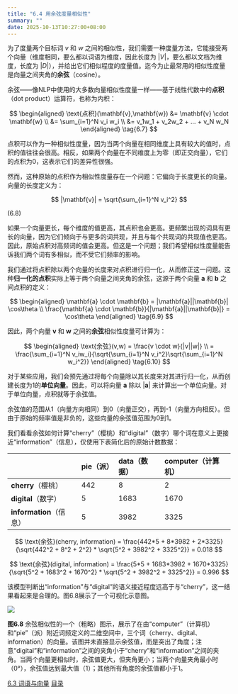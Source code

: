 ```yaml
---
title: "6.4 用余弦度量相似性"
summary: ""
date: 2025-10-13T10:27:00+08:00
---
```


为了度量两个目标词 $v$ 和 $w$ 之间的相似性，我们需要一种度量方法，它能接受两个向量（维度相同，要么都以词语为维度，因此长度为 $|V|$，要么都以文档为维度，长度为 $|D|$），并给出它们相似程度的度量值。迄今为止最常用的相似性度量是向量之间夹角的**余弦**（cosine）。

余弦——像NLP中使用的大多数向量相似性度量一样——基于线性代数中的**点积**（dot product）运算符，也称为内积：

$$
\begin{aligned}
\text{点积}(\mathbf{v},\mathbf{w}) &= \mathbf{v} \cdot \mathbf{w} \\
&= \sum_{i=1}^N v_i w_i \\
&= v_1w_1 + v_2w_2 + ... + v_N w_N
\end{aligned}
\tag{6.7}
$$

点积可以作为一种相似性度量，因为当两个向量在相同维度上具有较大的值时，点积的值往往会很高。相反，如果两个向量在不同维度上为零（即正交向量），它们的点积为0，这表示它们的差异性很强。

然而，这种原始的点积作为相似性度量存在一个问题：它偏向于长度更长的向量。向量的长度定义为：

$$
|\mathbf{v}| = \sqrt{\sum_{i=1}^N v_i^2}
$$

(6.8)

如果一个向量更长，每个维度的值更高，其点积也会更高。更频繁出现的词具有更长的向量，因为它们倾向于与更多的词共现，并且与每个共现词的共现值也更高。因此，原始点积对高频词的值会更高。但这是一个问题；我们希望相似性度量能告诉我们两个词有多相似，而不受它们频率的影响。

我们通过将点积除以两个向量的长度来对点积进行归一化，从而修正这一问题。这种**归一化的点积**实际上等于两个向量之间夹角的余弦，这源于两个向量 **a** 和 **b** 之间点积的定义：

$$
\begin{aligned}
\mathbf{a} \cdot \mathbf{b} = |\mathbf{a}||\mathbf{b}| \cos\theta \\
\frac{\mathbf{a} \cdot \mathbf{b}}{|\mathbf{a}||\mathbf{b}|} = \cos\theta
\end{aligned}
\tag{6.9}
$$

因此，两个向量 **v** 和 **w** 之间的**余弦**相似性度量可计算为：

$$
\begin{aligned}
\text{余弦}(v,w) = \frac{v \cdot w}{|v||w|} \\
= \frac{\sum_{i=1}^N v_iw_i}{\sqrt{\sum_{i=1}^N v_i^2}\sqrt{\sum_{i=1}^N w_i^2}}
\end{aligned}
\tag{6.10}
$$

对于某些应用，我们会预先通过将每个向量除以其长度来对其进行归一化，从而创建长度为1的**单位向量**。因此，可以将向量 **a** 除以 |**a**| 来计算出一个单位向量。对于单位向量，点积就等于余弦值。

余弦值的范围从1（向量方向相同）到0（向量正交），再到-1（向量方向相反）。但由于原始的频率值是非负的，这些向量的余弦值范围为0到1。

我们看看余弦如何计算“cherry”（樱桃）和“digital”（数字）哪个词在意义上更接近“information”（信息），仅使用下表简化后的原始计数数据：

| | pie（派） | data（数据） | computer（计算机） |
| :--- | :--- | :--- | :--- |
| **cherry**（樱桃） | 442 | 8 | 2 |
| **digital**（数字） | 5 | 1683 | 1670 |
| **information**（信息） | 5 | 3982 | 3325 |

$$
\text{余弦}(cherry, information) = \frac{442*5 + 8*3982 + 2*3325}{\sqrt{442^2 + 8^2 + 2^2} * \sqrt{5^2 + 3982^2 + 3325^2}} = 0.018
$$

$$
\text{余弦}(digital, information) = \frac{5*5 + 1683*3982 + 1670*3325}{\sqrt{5^2 + 1683^2 + 1670^2} * \sqrt{5^2 + 3982^2 + 3325^2}} = 0.996
$$

该模型判断出“information”与“digital”的语义接近程度远高于与“cherry”，这一结果看起来是合理的。图6.8展示了一个可视化示意图。

![](/images/speech-and-language-processing/slp-fig-6-8.png)

**图6.8** 余弦相似性的一个（粗略）图示，展示了在由“computer”（计算机）和“pie”（派）附近词频定义的二维空间中，三个词（cherry、digital、information）的向量。该图并未直接显示余弦值，而是突出了角度；注意“digital”和“information”之间的夹角小于“cherry”和“information”之间的夹角。当两个向量更相似时，余弦值更大，但夹角更小；当两个向量夹角最小时（0°），余弦值达到最大值（1）；其他所有角度的余弦值都小于1。


<nav class="pagination justify-content-between">
<a href="../ch6-03">6.3 词语与向量</a>
<a href="../">目录</a>
<span></span>
</nav>

